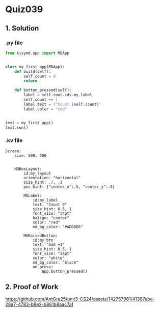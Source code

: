 # Quiz039

## 1. Solution

### .py file

```.py
from kivymd.app import MDApp


class my_first_app(MDApp):
    def build(self):
        self.count = 0
        return

    def button_pressed(self):
        label = self.root.ids.my_label
        self.count += 1
        label.text = f"Count {self.count}"
        label.color = "red"


text = my_first_app()
text.run()
```

### .kv file
```.kv
Screen:
    size: 500, 500


    MDBoxLayout:
        id:my_layout
        orientation: "horizontal"
        size_hint: .7, .3
        pos_hint: {"center_x":.5, "center_y":.5}

        MDLabel:
            id:my_label
            text: "Count 0"
            size_hint: 0.5, 1
            font_size: "34pt"
            halign: "center"
            color: "red"
            md_bg_color: "#ADD8E6"

        MDRaisedButton:
            id:my_btn
            text: "Add +1"
            size_hint: 0.5, 1
            font_size: "34pt"
            color: "white"
            md_bg_color: "black"
            on_press:
                app.button_pressed()
```
## 2. Proof of Work

https://github.com/AntGra25/unit3-CS24/assets/142757981/41367ebe-28a7-4783-b8e2-b861b8aac7a1


